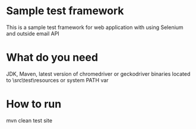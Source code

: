 # Sample test framework

This is a sample test framework for web application with using Selenium and outside email API

# What do you need

JDK,
Maven,
latest version of chromedriver or geckodriver binaries located to \src\test\resources or system PATH var

# How to run

mvn clean test site
